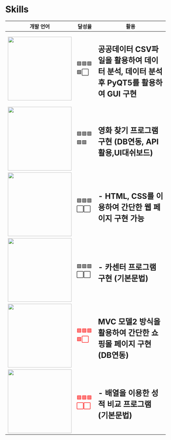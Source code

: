 ---
---

# Skills


|개발 언어|달성율|활용|
|---|---|---|
|<a href="[연결할 링크]" target="_blank"><img width="200" src="https://img.shields.io/badge/Python-20c997??style=flat-square&logo=Python&logoColor=white"/></a>|🟩🟩🟩🟩⬜ | <h2> 공공데이터 CSV파일을 활용하여 데이터 분석, 데이터 분석 후 PyQT5를 활용하여 GUI 구현 </h2>|
|<a href="[연결할 링크]" target="_blank"><img width="200" src="https://img.shields.io/badge/Csharp-e34f26??style=flat-square&logo=C Sharp&logoColor=white"/></a>|🟩🟩🟩🟩🟩| <h2> 영화 찾기 프로그램 구현 (DB연동, API활용,UI대쉬보드)</h2>|
| <a href="[연결할 링크]" target="_blank"><img width="200" src="https://img.shields.io/badge/HTML-E34F26??style=flat-square&logo=HTML&logoColor=white"/></a>|🟩🟩🟩⬜⬜|<h2>- HTML, CSS를 이용하여 간단한 웹 페이지 구현 가능</h2>|
|  <a href="[연결할 링크]" target="_blank"><img width="200" src="https://img.shields.io/badge/JAVA-007396??style=flat-square&logo=JAVA&logoColor=white"/></a>|🟩🟩🟩⬜⬜|<h2>- 카센터 프로그램 구현 (기본문법)</h2>|
| <a href="[연결할 링크]" target="_blank"><img width="200" src="https://img.shields.io/badge/JAVAScript-F7DF1E??style=flat-square&logo=JAVASCRIPT&logoColor=white"/></a>|<span style="color:red">🟩🟩🟩🟩⬜</span>|<h2> MVC 모델2 방식을 활용하여 간단한 쇼핑몰 페이지 구현 (DB연동)</h2>|
| <a href="[연결할 링크]" target="_blank"><img width="200" src="https://img.shields.io/badge/C-A8B9CC??style=flat-square&logo=C&logoColor=white"/></a>|<span style="color:red">🟩🟩🟩⬜⬜</span>|<h2>- 배열을 이용한 성적 비교 프로그램 (기본문법)</h2>|
